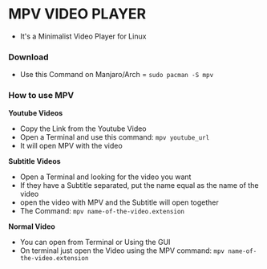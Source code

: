 # MPV VIDEO PLAYER

* It's a Minimalist Video Player for Linux

### Download

* Use this Command on Manjaro/Arch = `sudo pacman -S mpv`

### How to use MPV

**Youtube Videos**

* Copy the Link from the Youtube Video
* Open a Terminal and use this command: `mpv youtube_url`
* It will open MPV with the video

**Subtitle Videos**

* Open a Terminal and looking for the video you want
* If they have a Subtitle separated, put the name equal as the name of the video
* open the video with MPV and the Subtitle will open together
* The Command: `mpv name-of-the-video.extension`

**Normal Video**

* You can open from Terminal or Using the GUI
* On terminal just open the Video using the MPV command: `mpv name-of-the-video.extension`
